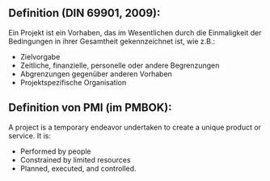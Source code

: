 ## Definition (DIN 69901, 2009):
Ein Projekt ist ein Vorhaben, das im Wesentlichen durch die Einmaligkeit der Bedingungen in ihrer Gesamtheit gekennzeichnet ist, wie z.B.:
- Zielvorgabe
- Zeitliche, finanzielle, personelle oder andere Begrenzungen
- Abgrenzungen gegenüber anderen Vorhaben
- Projektspezifische Organisation

## Definition von PMI (im PMBOK):
A project is a temporary endeavor undertaken to create a unique product or service. It is:
- Performed by people
- Constrained by limited resources
- Planned, executed, and controlled.
